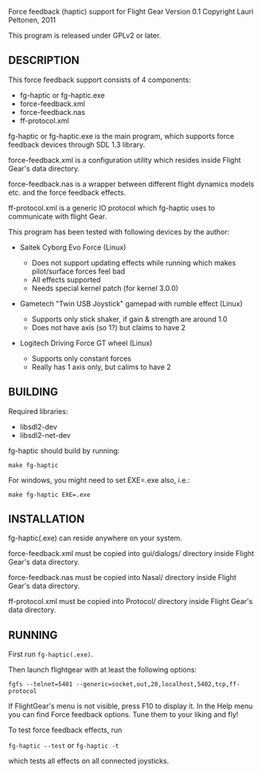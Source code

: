 Force feedback (haptic) support for Flight Gear
Version 0.1
Copyright Lauri Peltonen, 2011

This program is released under GPLv2 or later.


DESCRIPTION
-----------
This force feedback support consists of 4 components:
- fg-haptic or fg-haptic.exe
- force-feedback.xml
- force-feedback.nas
- ff-protocol.xml

fg-haptic or fg-haptic.exe is the main program, which 
supports force feedback devices through SDL 1.3 library.

force-feedback.xml is a configuration utility which resides
inside Flight Gear's data directory.

force-feedback.nas is a wrapper between different flight 
dynamics models etc. and the force feedback effects.

ff-protocol.xml is a generic IO protocol which fg-haptic 
uses to communicate with flight Gear.

This program has been tested with following devices by 
the author:

- Saitek Cyborg Evo Force (Linux)
  * Does not support updating effects while running
    which makes pilot/surface forces feel bad
  * All effects supported
  * Needs special kernel patch (for kernel 3.0.0)

- Gametech "Twin USB Joystick" gamepad with rumble effect (Linux)
  * Supports only stick shaker, if gain & strength are around 1.0
  * Does not have axis (so 1?) but claims to have 2

- Logitech Driving Force GT wheel (Linux)
  * Supports only constant forces
  * Really has 1 axis only, but calims to have 2


BUILDING
--------
Required libraries:
- libsdl2-dev
- libsdl2-net-dev

fg-haptic should build by running:

    make fg-haptic


For windows, you might need to set EXE=.exe also, i.e.:

    make fg-haptic EXE=.exe



INSTALLATION
------------
fg-haptic(.exe) can reside anywhere on your system.

force-feedback.xml must be copied into gui/dialogs/ directory 
inside Flight Gear's data directory.

force-feedback.nas must be copied into Nasal/ directory 
inside Flight Gear's data directory.

ff-protocol.xml must be copied into Protocol/ directory
inside Flight Gear's data directory.



RUNNING
-------
First run ```fg-haptic(.exe)```.

Then launch flightgear with at least the following options:

    fgfs --telnet=5401 --generic=socket,out,20,localhost,5402,tcp,ff-protocol


If FlightGear's menu is not visible, press F10 to display it.
In the Help menu you can find Force feedback options. 
Tune them to your liking and fly!


To test force feedback effects, run

```fg-haptic --test```    or  ```fg-haptic -t```

which tests all effects on all connected joysticks.
